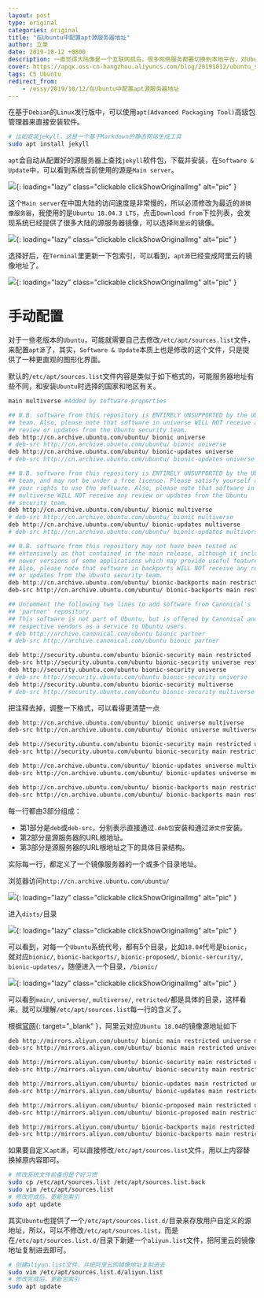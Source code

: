 ```yaml
---
layout: post
type: original
categories: original
title: "在Ubuntu中配置apt源服务器地址"
author: 立泉
date: 2019-10-12 +0800
description: 一直觉得大陆像是一个互联网孤岛，很多网络服务都要切换到本地平台，对Ubuntu的源服务器选择，显然离我最近的阿里云速度更快。
cover: https://apqx.oss-cn-hangzhou.aliyuncs.com/blog/20191012/ubuntu_settings_apt.png
tags: CS Ubuntu
redirect_from:
    - /essy/2019/10/12/在Ubuntu中配置apt源服务器地址
---
```


在基于`Debian`的`Linux`发行版中，可以使用`apt(Advanced Packaging Tool)`高级包管理器来直接安装软件。

```sh
# 比如安装jekyll，这是一个基于Markdown的静态网站生成工具
sudo apt install jekyll
```

`apt`会自动从配置好的源服务器上查找`jekyll`软件包，下载并安装，在`Software & Update`中，可以看到系统当前使用的源是`Main server`。

![](https://apqx.oss-cn-hangzhou.aliyuncs.com/blog/20191012/ubuntu_settings_apt.png){: loading="lazy" class="clickable clickShowOriginalImg" alt="pic" }

这个`Main server`在中国大陆的访问速度是非常慢的，所以必须修改为最近的`源镜像服务器`，我使用的是`Ubuntu 18.04.3 LTS`，点击`Download from`下拉列表，会发现系统已经提供了很多大陆的源服务器镜像，可以选择`阿里云`的镜像。

![](https://apqx.oss-cn-hangzhou.aliyuncs.com/blog/20191012/ubuntu_settings_apt_source.png){: loading="lazy" class="clickable clickShowOriginalImg" alt="pic" }

选择好后，在`Terminal`里更新一下包索引，可以看到，`apt源`已经变成阿里云的镜像地址了。

![](https://apqx.oss-cn-hangzhou.aliyuncs.com/blog/20191012/ubuntu_terminal_apt_update.png){: loading="lazy" class="clickable clickShowOriginalImg" alt="pic" }

# 手动配置

对于一些老版本的`Ubuntu`，可能就需要自己去修改`/etc/apt/sources.list`文件，来配置`apt源`了，其实，`Software & Update`本质上也是修改的这个文件，只是提供了一种更直观的图形化界面。

默认的`/etc/apt/sources.list`文件内容是类似于如下格式的，可能服务器地址有些不同，和安装`Ubuntu`时选择的国家和地区有关。

```sh
main multiverse #Added by software-properties

## N.B. software from this repository is ENTIRELY UNSUPPORTED by the Ubuntu
## team. Also, please note that software in universe WILL NOT receive any
## review or updates from the Ubuntu security team.
deb http://cn.archive.ubuntu.com/ubuntu/ bionic universe
# deb-src http://cn.archive.ubuntu.com/ubuntu/ bionic universe
deb http://cn.archive.ubuntu.com/ubuntu/ bionic-updates universe
# deb-src http://cn.archive.ubuntu.com/ubuntu/ bionic-updates universe

## N.B. software from this repository is ENTIRELY UNSUPPORTED by the Ubuntu 
## team, and may not be under a free licence. Please satisfy yourself as to 
## your rights to use the software. Also, please note that software in 
## multiverse WILL NOT receive any review or updates from the Ubuntu
## security team.
deb http://cn.archive.ubuntu.com/ubuntu/ bionic multiverse
# deb-src http://cn.archive.ubuntu.com/ubuntu/ bionic multiverse
deb http://cn.archive.ubuntu.com/ubuntu/ bionic-updates multiverse
# deb-src http://cn.archive.ubuntu.com/ubuntu/ bionic-updates multiverse

## N.B. software from this repository may not have been tested as
## extensively as that contained in the main release, although it includes
## newer versions of some applications which may provide useful features.
## Also, please note that software in backports WILL NOT receive any review
## or updates from the Ubuntu security team.
deb http://cn.archive.ubuntu.com/ubuntu/ bionic-backports main restricted universe multiverse
deb-src http://cn.archive.ubuntu.com/ubuntu/ bionic-backports main restricted universe multiverse #Added by software-properties

## Uncomment the following two lines to add software from Canonical's
## 'partner' repository.
## This software is not part of Ubuntu, but is offered by Canonical and the
## respective vendors as a service to Ubuntu users.
# deb http://archive.canonical.com/ubuntu bionic partner
# deb-src http://archive.canonical.com/ubuntu bionic partner

deb http://security.ubuntu.com/ubuntu bionic-security main restricted
deb-src http://security.ubuntu.com/ubuntu bionic-security universe restricted main multiverse #Added by software-properties
deb http://security.ubuntu.com/ubuntu bionic-security universe
# deb-src http://security.ubuntu.com/ubuntu bionic-security universe
deb http://security.ubuntu.com/ubuntu bionic-security multiverse
# deb-src http://security.ubuntu.com/ubuntu bionic-security multiverse
```

把注释去掉，调整一下格式，可以看得更清楚一点

```sh
deb http://cn.archive.ubuntu.com/ubuntu/ bionic universe multiverse
deb-src http://cn.archive.ubuntu.com/ubuntu/ bionic universe multiverse

deb http://security.ubuntu.com/ubuntu bionic-security main restricted universe multiverse
deb-src http://security.ubuntu.com/ubuntu bionic-security main restricted universe multiverse 

deb http://cn.archive.ubuntu.com/ubuntu/ bionic-updates universe multiverse
deb-src http://cn.archive.ubuntu.com/ubuntu/ bionic-updates universe multiverse

deb http://cn.archive.ubuntu.com/ubuntu/ bionic-backports main restricted universe multiverse
deb-src http://cn.archive.ubuntu.com/ubuntu/ bionic-backports main restricted universe multiverse
```

每一行都由3部分组成：

* 第1部分是`deb`或`deb-src`，分别表示直接通过`.deb包`安装和通过`源文件`安装。
* 第2部分是源服务器的URL根地址。
* 第3部分是源服务器的URL根地址之下的具体目录结构。

实际每一行，都定义了一个镜像服务器的一个或多个目录地址。

浏览器访问`http://cn.archive.ubuntu.com/ubuntu/`

![](https://apqx.oss-cn-hangzhou.aliyuncs.com/blog/20191012/ubuntu_apt_cnserver_root.png){: loading="lazy" class="clickable clickShowOriginalImg" alt="pic" }

进入`dists/`目录

![](https://apqx.oss-cn-hangzhou.aliyuncs.com/blog/20191012/ubuntu_apt_cnserver_dists.png){: loading="lazy" class="clickable clickShowOriginalImg" alt="pic" }

可以看到，对每一个`Ubuntu`系统代号，都有5个目录，比如`18.04`代号是`bionic`，就对应`bionic/`, `bionic-backports/`, `bionic-proposed/`, `bionic-sercurity/`, `bionic-updates/`，随便进入一个目录，`/bionic/`

![](https://apqx.oss-cn-hangzhou.aliyuncs.com/blog/20191012/ubuntu_apt_cnserver_bionic.png){: loading="lazy" class="clickable clickShowOriginalImg" alt="pic" }

可以看到`main/`, `universe/`, `multiverse/`, `retricted/`都是具体的目录，这样看来，就可以理解`/etc/apt/sources.list`每一行的含义了。

根据[官网](https://developer.aliyun.com/mirror/){: target="_blank" }，阿里云对应`Ubuntu 18.04`的镜像源地址如下

```sh
deb http://mirrors.aliyun.com/ubuntu/ bionic main restricted universe multiverse
deb-src http://mirrors.aliyun.com/ubuntu/ bionic main restricted universe multiverse

deb http://mirrors.aliyun.com/ubuntu/ bionic-security main restricted universe multiverse
deb-src http://mirrors.aliyun.com/ubuntu/ bionic-security main restricted universe multiverse

deb http://mirrors.aliyun.com/ubuntu/ bionic-updates main restricted universe multiverse
deb-src http://mirrors.aliyun.com/ubuntu/ bionic-updates main restricted universe multiverse

deb http://mirrors.aliyun.com/ubuntu/ bionic-proposed main restricted universe multiverse
deb-src http://mirrors.aliyun.com/ubuntu/ bionic-proposed main restricted universe multiverse

deb http://mirrors.aliyun.com/ubuntu/ bionic-backports main restricted universe multiverse
deb-src http://mirrors.aliyun.com/ubuntu/ bionic-backports main restricted universe multiverse
```

如果要自定义`apt源`，可以直接修改`/etc/apt/sources.list`文件，用以上内容替换掉原内容即可。

```sh
# 修改系统文件前备份是个好习惯
sudo cp /etc/apt/sources.list /etc/apt/sources.list.back
sudo vim /etc/apt/sources.list
# 修改完成后，更新包索引
sudo apt update
```

其实`Ubuntu`也提供了一个`/etc/apt/sources.list.d/`目录来存放用户自定义的源地址，所以，可以不修改`/etc/apt/sources.list`，而是在`/etc/apt/sources.list.d/`目录下新建一个`aliyun.list`文件，把阿里云的镜像地址复制进去即可。

```sh
# 创建aliyun.list文件，并把阿里云的镜像地址复制进去
sudo vim /etc/apt/sources.list.d/aliyun.list
# 修改完成后，更新包索引
sudo apt update
```